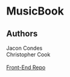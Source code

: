 <h1>MusicBook</h1>

<h2>Authors</h2>
 Jacon Condes<br />
Christopher Cook

<br />
<br />
<a href="https://github.com/christopher-cook/MusicBook_front_end/blob/master/README.md">Front-End Repo</a>
